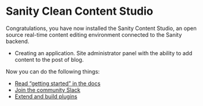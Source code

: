 # Sanity Clean Content Studio

Congratulations, you have now installed the Sanity Content Studio, an open source real-time content editing environment connected to the Sanity backend.

- Creating an application. Site administrator panel with the ability to add content to the post of blog.

Now you can do the following things:

- [Read “getting started” in the docs](https://www.sanity.io/docs/introduction/getting-started?utm_source=readme)
- [Join the community Slack](https://slack.sanity.io/?utm_source=readme)
- [Extend and build plugins](https://www.sanity.io/docs/content-studio/extending?utm_source=readme)
